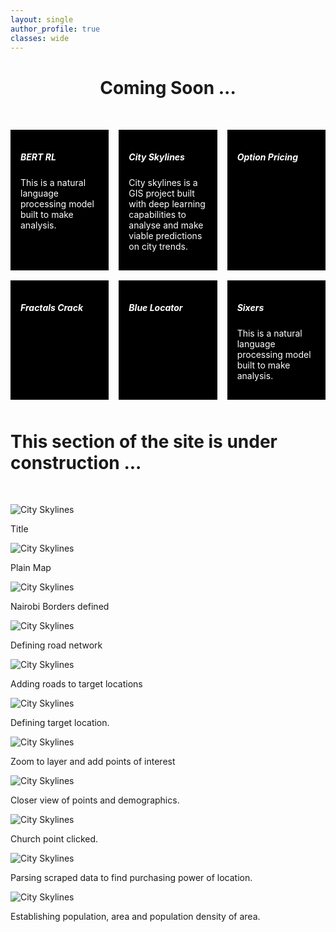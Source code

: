 ```yaml
---
layout: single
author_profile: true
classes: wide
---
```


<h1 align="center">Coming Soon ...</h1>

<div class="cards">
  <div class="card">
    <h5>BERT RL</h5>
    <p>This is a natural language processing model built to make analysis.</p>
  </div>
  <div class="card">
    <h5>City Skylines</h5>
    <p>City skylines is a GIS project built with deep learning capabilities to analyse and make viable predictions on city trends.</p>
  </div>
  <div class="card">
    <h5>Option Pricing</h5>
  </div>
  <div class="card">
    <h5>Fractals Crack</h5>
  </div>
  <div class="card">
    <h5>Blue Locator</h5>
  </div>
  <div class="card">
    <h5>Sixers</h5>
    <p>This is a natural language processing model built to make analysis.</p>
  </div>
</div>

<style>

.card {
  background-color: black;
  color: white;
  padding: 1rem;
}

.cards {
  max-width: 1200px;
  margin: 50px auto;
  display: grid;
  grid-gap: 1rem;
}

/* Screen larger than 600px? 2 column */
@media (min-width: 600px) {
  .cards { grid-template-columns: repeat(2, 1fr); }
}

/* Screen larger than 900px? 3 columns */
@media (min-width: 900px) {
  .cards { grid-template-columns: repeat(3, 1fr); }
}
</style>

<h1 align="left">This section of the site is under construction ...</h1>
<br>

![City Skylines](/assets/images/cityskylines/Slide1.jpeg)

Title 

![City Skylines](/assets/images/cityskylines/Slide2.jpeg)

Plain Map

![City Skylines](/assets/images/cityskylines/Slide3.jpeg)

Nairobi Borders defined

![City Skylines](/assets/images/cityskylines/Slide4.jpeg)

Defining road network

![City Skylines](/assets/images/cityskylines/Slide5.jpeg)

Adding roads to target locations

![City Skylines](/assets/images/cityskylines/Slide6.jpeg)

Defining target location.

![City Skylines](/assets/images/cityskylines/Slide7.jpeg)

Zoom to layer and add points of interest

![City Skylines](/assets/images/cityskylines/Slide8.jpeg)

Closer view of points and demographics.

![City Skylines](/assets/images/cityskylines/Slide9.jpeg)

Church point clicked.

![City Skylines](/assets/images/cityskylines/Slide10.jpeg)

Parsing scraped data to find purchasing power of location.

![City Skylines](/assets/images/cityskylines/Slide11.jpeg)

Establishing population, area and population density of area.
